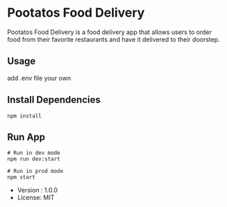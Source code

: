 # Pootatos Food Delivery

Pootatos Food Delivery is a food delivery app that allows users to order food from their favorite restaurants and have it delivered to their doorstep.

## Usage

add .env file your own

## Install Dependencies

```
npm install
```

## Run App

```
# Run in dev mode
npm run dev:start

# Run in prod mode
npm start
```

- Version : 1.0.0
- License: MIT
